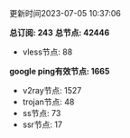 更新时间2023-07-05 10:37:06

**总订阅: 243**
**总节点: 42446**
- vless节点: 88

**google ping有效节点: 1665**
- v2ray节点: 1527
- trojan节点: 48
- ss节点: 73
- ssr节点: 17
